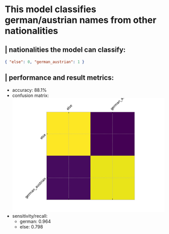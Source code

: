 
# This model classifies german/austrian names from other nationalities


## | nationalities the model can classify:
```json
{ "else": 0, "german_austrian": 1 }
```

## | performance and result metrics:
 - accuracy: 88.1%
 - confusion matrix: <br/> ![confusion_matrix](./confusion_matrix.png)
 - sensitivity/recall:
    - german: 0.964
    - else: 0.798
